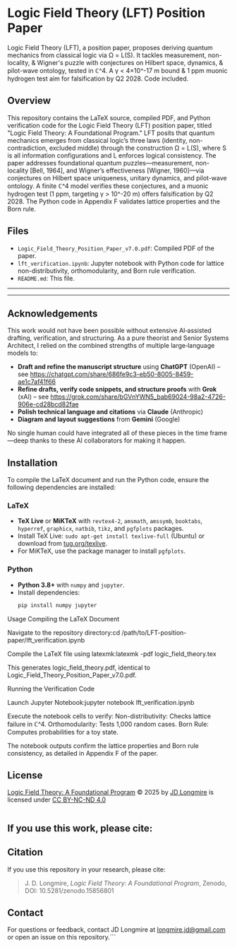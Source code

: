 # Logic Field Theory (LFT) Position Paper

Logic Field Theory (LFT), a position paper, proposes deriving quantum mechanics from classical logic via Ω = L(S). It tackles measurement, non-locality, & Wigner's puzzle with conjectures on Hilbert space, dynamics, & pilot-wave ontology, tested in ℂ^4. A γ < 4×10^-17 m bound & 1 ppm muonic hydrogen test aim for falsification by Q2 2028. Code included.

## Overview

This repository contains the LaTeX source, compiled PDF, and Python verification code for the Logic Field Theory (LFT) position paper, titled "Logic Field Theory: A Foundational Program." LFT posits that quantum mechanics emerges from classical logic’s three laws (identity, non-contradiction, excluded middle) through the construction Ω = L(S), where S is all information configurations and L enforces logical consistency. The paper addresses foundational quantum puzzles—measurement, non-locality [Bell, 1964], and Wigner’s effectiveness [Wigner, 1960]—via conjectures on Hilbert space uniqueness, unitary dynamics, and pilot-wave ontology. A finite ℂ^4 model verifies these conjectures, and a muonic hydrogen test (1 ppm, targeting γ > 10^-20 m) offers falsification by Q2 2028. The Python code in Appendix F validates lattice properties and the Born rule.

## Files

- `Logic_Field_Theory_Position_Paper_v7.0.pdf`: Compiled PDF of the paper.
- `lft_verification.ipynb`: Jupyter notebook with Python code for lattice non-distributivity, orthomodularity, and Born rule verification.
- `README.md`: This file.

- ---

---

## Acknowledgements

This work would not have been possible without extensive AI‐assisted drafting, verification, and structuring.  As a pure theorist and Senior Systems Architect, I relied on the combined strengths of multiple large‐language models to:

- **Draft and refine the manuscript structure** using **ChatGPT** (OpenAI) – see https://chatgpt.com/share/686fe9c3-eb50-8005-8459-ae1c7af41f66  
- **Refine drafts, verify code snippets, and structure proofs** with **Grok** (xAI) – see https://grok.com/share/bGVnYWN5_bab69024-98a2-4726-906e-cd28bcd82fae  
- **Polish technical language and citations** via **Claude** (Anthropic)  
- **Diagram and layout suggestions** from **Gemini** (Google)

No single human could have integrated all of these pieces in the time frame—deep thanks to these AI collaborators for making it happen.




## Installation

To compile the LaTeX document and run the Python code, ensure the following dependencies are installed:

### LaTeX
- **TeX Live** or **MiKTeX** with `revtex4-2`, `amsmath`, `amssymb`, `booktabs`, `hyperref`, `graphicx`, `natbib`, `tikz`, and `pgfplots` packages.
- Install TeX Live: `sudo apt-get install texlive-full` (Ubuntu) or download from [tug.org/texlive](https://tug.org/texlive).
- For MiKTeX, use the package manager to install `pgfplots`.

### Python
- **Python 3.8+** with `numpy` and `jupyter`.
- Install dependencies:
  ```bash
  pip install numpy jupyter

Usage
Compiling the LaTeX Document

Navigate to the repository directory:cd /path/to/LFT-position-paper/lft_verification.ipynb


Compile the LaTeX file using latexmk:latexmk -pdf logic_field_theory.tex

This generates logic_field_theory.pdf, identical to Logic_Field_Theory_Position_Paper_v7.0.pdf.

Running the Verification Code

Launch Jupyter Notebook:jupyter notebook lft_verification.ipynb


Execute the notebook cells to verify:
Non-distributivity: Checks lattice failure in ℂ^4.
Orthomodularity: Tests 1,000 random cases.
Born Rule: Computes probabilities for a toy state.



The notebook outputs confirm the lattice properties and Born rule consistency, as detailed in Appendix F of the paper.
## License
<a href="https://github.com/jdlongmire/LFT-position-paper/blob/main/Logic_Field_Theory_Position_Paper_v7.0.pdf">Logic Field Theory: A Foundational Program</a> © 2025 by <a href="https://github.com/jdlongmire">JD Longmire</a> is licensed under <a href="https://creativecommons.org/licenses/by-nc-nd/4.0/">CC BY-NC-ND 4.0</a>

<img src="https://mirrors.creativecommons.org/presskit/icons/cc.svg" alt="" style="max-width: 1em;max-height:1em;margin-left: .2em;"><img src="https://mirrors.creativecommons.org/presskit/icons/by.svg" alt="" style="max-width: 1em;max-height:1em;margin-left: .2em;"><img src="https://mirrors.creativecommons.org/presskit/icons/nc.svg" alt="" style="max-width: 1em;max-height:1em;margin-left: .2em;"><img src="https://mirrors.creativecommons.org/presskit/icons/nd.svg" alt="" style="max-width: 1em;max-height:1em;margin-left: .2em;">


## If you use this work, please cite:

## Citation

If you use this repository in your research, please cite:

> J. D. Longmire, *Logic Field Theory: A Foundational Program*, Zenodo, 
> DOI: 10.5281/zenodo.15856801


## Contact

For questions or feedback, contact JD Longmire at longmire.jd@gmail.com or open an issue on this repository.```
